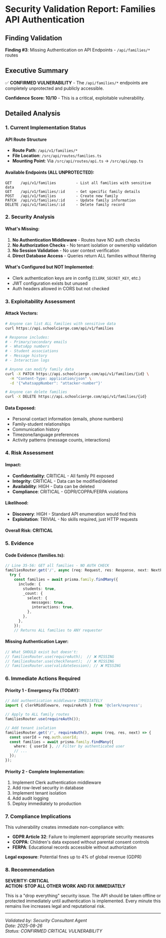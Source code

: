 # Security Validation Report: Families API Authentication

## Finding Validation
**Finding #3**: Missing Authentication on API Endpoints - `/api/families/*` routes

## Executive Summary
✅ **CONFIRMED VULNERABILITY** - The `/api/families/*` endpoints are completely unprotected and publicly accessible.

**Confidence Score: 10/10** - This is a critical, exploitable vulnerability.

## Detailed Analysis

### 1. Current Implementation Status

#### API Route Structure
- **Route Path**: `/api/v1/families/*`
- **File Location**: `/src/api/routes/families.ts`
- **Mounting Point**: Via `/src/api/routes/api.ts` → `/src/api/app.ts`

#### Available Endpoints (ALL UNPROTECTED):
```
GET    /api/v1/families         - List all families with sensitive data
GET    /api/v1/families/:id     - Get specific family details  
POST   /api/v1/families         - Create new family
PATCH  /api/v1/families/:id     - Update family information
DELETE /api/v1/families/:id     - Delete family record
```

### 2. Security Analysis

#### What's Missing:
1. **No Authentication Middleware** - Routes have NO auth checks
2. **No Authorization Checks** - No tenant isolation or ownership validation
3. **No Session Validation** - No user context verification
4. **Direct Database Access** - Queries return ALL families without filtering

#### What's Configured but NOT Implemented:
- Clerk authentication keys are in config (`CLERK_SECRET_KEY`, etc.)
- JWT configuration exists but unused
- Auth headers allowed in CORS but not checked

### 3. Exploitability Assessment

#### Attack Vectors:
```bash
# Anyone can list ALL families with sensitive data
curl https://api.schoolcierge.com/api/v1/families

# Response includes:
# - Primary/secondary emails
# - WhatsApp numbers  
# - Student associations
# - Message history
# - Interaction logs

# Anyone can modify family data
curl -X PATCH https://api.schoolcierge.com/api/v1/families/{id} \
  -H "Content-Type: application/json" \
  -d '{"whatsappNumber": "attacker-number"}'

# Anyone can delete families
curl -X DELETE https://api.schoolcierge.com/api/v1/families/{id}
```

#### Data Exposed:
- Personal contact information (emails, phone numbers)
- Family-student relationships
- Communication history
- Timezone/language preferences
- Activity patterns (message counts, interactions)

### 4. Risk Assessment

#### Impact:
- **Confidentiality**: CRITICAL - All family PII exposed
- **Integrity**: CRITICAL - Data can be modified/deleted
- **Availability**: HIGH - Data can be deleted
- **Compliance**: CRITICAL - GDPR/COPPA/FERPA violations

#### Likelihood:
- **Discovery**: HIGH - Standard API enumeration would find this
- **Exploitation**: TRIVIAL - No skills required, just HTTP requests

#### Overall Risk: **CRITICAL**

### 5. Evidence

#### Code Evidence (families.ts):
```typescript
// Line 35-56: GET all families - NO AUTH CHECK
familiesRouter.get('/', async (req: Request, res: Response, next: NextFunction) => {
  try {
    const families = await prisma.family.findMany({
      include: {
        students: true,
        _count: {
          select: {
            messages: true,
            interactions: true,
          },
        },
      },
    });
    // Returns ALL families to ANY requester
```

#### Missing Authentication Layer:
```typescript
// What SHOULD exist but doesn't:
// familiesRouter.use(requireAuth);  // ❌ MISSING
// familiesRouter.use(checkTenant);  // ❌ MISSING
// familiesRouter.use(validateSession); // ❌ MISSING
```

### 6. Immediate Actions Required

#### Priority 1 - Emergency Fix (TODAY):
```typescript
// Add authentication middleware IMMEDIATELY
import { clerkMiddleware, requireAuth } from '@clerk/express';

// Apply to ALL family routes
familiesRouter.use(requireAuth());

// Add tenant isolation
familiesRouter.get('/', requireAuth(), async (req, res, next) => {
  const userId = req.auth.userId;
  const families = await prisma.family.findMany({
    where: { userId }, // Filter by authenticated user
    // ...
  });
});
```

#### Priority 2 - Complete Implementation:
1. Implement Clerk authentication middleware
2. Add row-level security in database
3. Implement tenant isolation  
4. Add audit logging
5. Deploy immediately to production

### 7. Compliance Implications

This vulnerability creates immediate non-compliance with:
- **GDPR Article 32**: Failure to implement appropriate security measures
- **COPPA**: Children's data exposed without parental consent controls
- **FERPA**: Educational records accessible without authorization

**Legal exposure**: Potential fines up to 4% of global revenue (GDPR)

### 8. Recommendation

**SEVERITY: CRITICAL**  
**ACTION: STOP ALL OTHER WORK AND FIX IMMEDIATELY**

This is a "drop everything" security issue. The API should be taken offline or protected immediately until authentication is implemented. Every minute this remains live increases legal and reputational risk.

---

*Validated by: Security Consultant Agent*  
*Date: 2025-08-26*  
*Status: CONFIRMED CRITICAL VULNERABILITY*